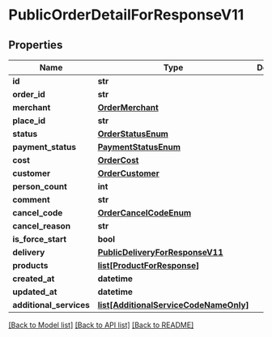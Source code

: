 # PublicOrderDetailForResponseV11

## Properties
Name | Type | Description | Notes
------------ | ------------- | ------------- | -------------
**id** | **str** |  | 
**order_id** | **str** |  | 
**merchant** | [**OrderMerchant**](OrderMerchant.md) |  | 
**place_id** | **str** |  | [optional] 
**status** | [**OrderStatusEnum**](OrderStatusEnum.md) |  | 
**payment_status** | [**PaymentStatusEnum**](PaymentStatusEnum.md) |  | 
**cost** | [**OrderCost**](OrderCost.md) |  | 
**customer** | [**OrderCustomer**](OrderCustomer.md) |  | 
**person_count** | **int** |  | 
**comment** | **str** |  | [optional] 
**cancel_code** | [**OrderCancelCodeEnum**](OrderCancelCodeEnum.md) |  | [optional] 
**cancel_reason** | **str** |  | [optional] 
**is_force_start** | **bool** |  | 
**delivery** | [**PublicDeliveryForResponseV11**](PublicDeliveryForResponseV11.md) |  | 
**products** | [**list[ProductForResponse]**](ProductForResponse.md) |  | [optional] 
**created_at** | **datetime** |  | 
**updated_at** | **datetime** |  | 
**additional_services** | [**list[AdditionalServiceCodeNameOnly]**](AdditionalServiceCodeNameOnly.md) |  | [optional] 

[[Back to Model list]](../README.md#documentation-for-models) [[Back to API list]](../README.md#documentation-for-api-endpoints) [[Back to README]](../README.md)

